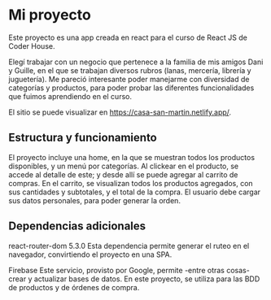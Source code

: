 # Mi proyecto

Este proyecto es una app creada en react para el curso de React JS de Coder House.

Elegí trabajar con un negocio que pertenece a la familia de mis amigos Dani y Guille, en el que se trabajan diversos rubros (lanas, mercería, librería y juguetería). Me pareció interesante poder manejarme con diversidad de categorías y productos, para poder probar las diferentes funcionalidades que fuimos aprendiendo en el curso.

El sitio se puede visualizar en https://casa-san-martin.netlify.app/.

## Estructura y funcionamiento

El proyecto incluye una home, en la que se muestran todos los productos disponibles, y un menú por categorías.
Al clickear en el producto, se accede al detalle de este; y desde allí se puede agregar al carrito de compras.
En el carrito, se visualizan todos los productos agregados, con sus cantidades y subtotales, y el total de la compra.
El usuario debe cargar sus datos personales, para poder generar la orden.

## Dependencias adicionales

react-router-dom 5.3.0
Esta dependencia permite generar el ruteo en el navegador, convirtiendo el proyecto en una SPA.

Firebase
Este servicio, provisto por Google, permite -entre otras cosas- crear y actualizar bases de datos.
En este proyecto, se utiliza para las BDD de productos y de órdenes de compra.
